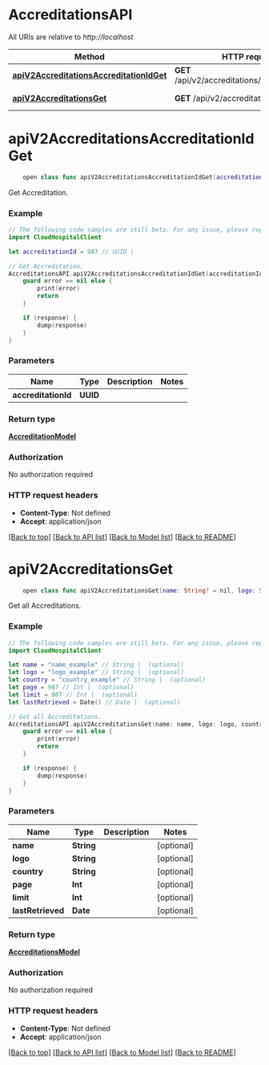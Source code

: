 # AccreditationsAPI

All URIs are relative to *http://localhost*

Method | HTTP request | Description
------------- | ------------- | -------------
[**apiV2AccreditationsAccreditationIdGet**](AccreditationsAPI.md#apiv2accreditationsaccreditationidget) | **GET** /api/v2/accreditations/{accreditationId} | Get Accreditation.
[**apiV2AccreditationsGet**](AccreditationsAPI.md#apiv2accreditationsget) | **GET** /api/v2/accreditations | Get all Accreditations.


# **apiV2AccreditationsAccreditationIdGet**
```swift
    open class func apiV2AccreditationsAccreditationIdGet(accreditationId: UUID, completion: @escaping (_ data: AccreditationModel?, _ error: Error?) -> Void)
```

Get Accreditation.

### Example
```swift
// The following code samples are still beta. For any issue, please report via http://github.com/OpenAPITools/openapi-generator/issues/new
import CloudHospitalClient

let accreditationId = 987 // UUID | 

// Get Accreditation.
AccreditationsAPI.apiV2AccreditationsAccreditationIdGet(accreditationId: accreditationId) { (response, error) in
    guard error == nil else {
        print(error)
        return
    }

    if (response) {
        dump(response)
    }
}
```

### Parameters

Name | Type | Description  | Notes
------------- | ------------- | ------------- | -------------
 **accreditationId** | **UUID** |  | 

### Return type

[**AccreditationModel**](AccreditationModel.md)

### Authorization

No authorization required

### HTTP request headers

 - **Content-Type**: Not defined
 - **Accept**: application/json

[[Back to top]](#) [[Back to API list]](../README.md#documentation-for-api-endpoints) [[Back to Model list]](../README.md#documentation-for-models) [[Back to README]](../README.md)

# **apiV2AccreditationsGet**
```swift
    open class func apiV2AccreditationsGet(name: String? = nil, logo: String? = nil, country: String? = nil, page: Int? = nil, limit: Int? = nil, lastRetrieved: Date? = nil, completion: @escaping (_ data: AccreditationsModel?, _ error: Error?) -> Void)
```

Get all Accreditations.

### Example
```swift
// The following code samples are still beta. For any issue, please report via http://github.com/OpenAPITools/openapi-generator/issues/new
import CloudHospitalClient

let name = "name_example" // String |  (optional)
let logo = "logo_example" // String |  (optional)
let country = "country_example" // String |  (optional)
let page = 987 // Int |  (optional)
let limit = 987 // Int |  (optional)
let lastRetrieved = Date() // Date |  (optional)

// Get all Accreditations.
AccreditationsAPI.apiV2AccreditationsGet(name: name, logo: logo, country: country, page: page, limit: limit, lastRetrieved: lastRetrieved) { (response, error) in
    guard error == nil else {
        print(error)
        return
    }

    if (response) {
        dump(response)
    }
}
```

### Parameters

Name | Type | Description  | Notes
------------- | ------------- | ------------- | -------------
 **name** | **String** |  | [optional] 
 **logo** | **String** |  | [optional] 
 **country** | **String** |  | [optional] 
 **page** | **Int** |  | [optional] 
 **limit** | **Int** |  | [optional] 
 **lastRetrieved** | **Date** |  | [optional] 

### Return type

[**AccreditationsModel**](AccreditationsModel.md)

### Authorization

No authorization required

### HTTP request headers

 - **Content-Type**: Not defined
 - **Accept**: application/json

[[Back to top]](#) [[Back to API list]](../README.md#documentation-for-api-endpoints) [[Back to Model list]](../README.md#documentation-for-models) [[Back to README]](../README.md)

